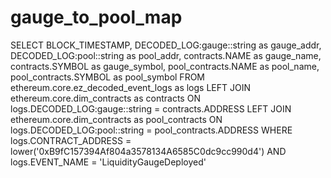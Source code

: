 # gauge_to_pool_map
SELECT 
  BLOCK_TIMESTAMP,
  DECODED_LOG:gauge::string as gauge_addr,
  DECODED_LOG:pool::string as pool_addr,
  contracts.NAME as gauge_name,
  contracts.SYMBOL as gauge_symbol,
  pool_contracts.NAME as pool_name,
  pool_contracts.SYMBOL as pool_symbol
FROM ethereum.core.ez_decoded_event_logs as logs
LEFT JOIN ethereum.core.dim_contracts as contracts
  ON logs.DECODED_LOG:gauge::string = contracts.ADDRESS
LEFT JOIN ethereum.core.dim_contracts as pool_contracts
  ON logs.DECODED_LOG:pool::string = pool_contracts.ADDRESS
WHERE logs.CONTRACT_ADDRESS = lower('0xB9fC157394Af804a3578134A6585C0dc9cc990d4')
AND logs.EVENT_NAME = 'LiquidityGaugeDeployed'

